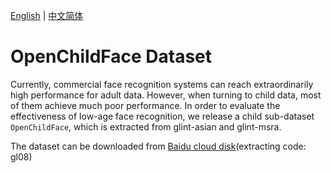 [English](https://github.com/ai-xiaotong/open-child-face) | [中文简体](https://github.com/ai-xiaotong/open-child-face/blob/master/README_CN.md)
# OpenChildFace Dataset

Currently, commercial face recognition systems can reach extraordinarily high performance for adult data.
However, when turning to child data, most of them achieve much poor performance.
In order to evaluate the effectiveness of low-age face recognition,
we release a child sub-dataset `OpenChildFace`, which is extracted from glint-asian and glint-msra.

The dataset can be downloaded from
[Baidu cloud disk](https://pan.baidu.com/s/1gjmYh-Oo1p4zKWDdcYduGA)(extracting code: gl08)
